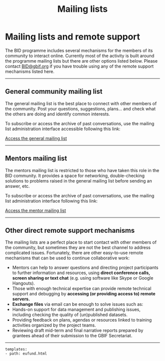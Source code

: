 ﻿---
title: Mailing lists
description:  Description.
category: Community
subCategory: Mailing Lists
image: /images/postage-stamps.jpg
imageTitle: Postage stamps. By Graham Soult via freeimages.com. Freeimages content license.
imageLink: http://www.freeimages.com/photo/postage-stamps-1314111
---
# Mailing lists and remote support

The BID programme includes several mechanisms for the members of its community to interact online. Currently most of the activity is built around the programme mailing lists but there are other options listed below. Please contact BID@gbif.org if you have trouble using any of the remote support mechanisms listed here.

-----------

## General community mailing list

The general mailing list is the best place to connect with other members of the community. Post your questions, suggestions, plans... and check what the others are doing and identify common interests.

To subscribe or access the archive of past conversations, use the mailing list administration interface accessible following this link:

[Access the general mailing list](http://lists.gbif.org/mailman/listinfo/bid-community)

-----------

## Mentors mailing list

The mentors mailing list is restricted to those who have taken this role in the BID community. It provides a space for networking, double-checking solutions to problems raised in the general mailing list before sending an answer, etc.

To subscribe or access the archive of past conversations, use the mailing list administration interface following this link:

[Access the mentor mailing list](http://lists.gbif.org/mailman/listinfo/bid-mentors)

-----------

## Other direct remote support mechanisms

The mailing lists are a perfect place to start contact with other members of the community, but sometimes they are not the best channel to address complicated issues. Fortunately, there are other easy-to-use remote mechanisms that can be used to continue collaborative work: 

 - Mentors can help to answer questions and directing project participants to further information and resources, using **direct conference calls, screen sharing or text chat** (e.g. using software like Skype or Google Hangouts).
 - Those with enough technical expertise can provide remote technical support and debugging by **accessing (or providing access to) remote servers.**
 - **Exchange files** via email can be enough to solve issues such as:
  - Hands-on support for data management and publishing issues, including checking the quality of (un)published datasets.
  -  Providing feedback on plans, agendas or resources linked to training activities organized by the project teams.
  - Reviewing draft mid-term and final narrative reports prepared by grantees ahead of their submission to the GBIF Secretariat.

-----------

```styledYaml
templates:
- path: eufund.html
```